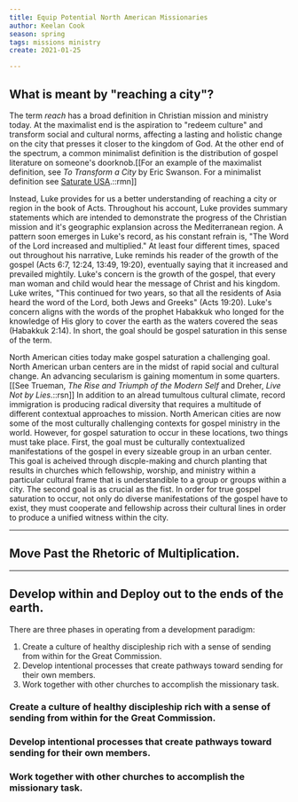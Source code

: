 ```yaml
---
title: Equip Potential North American Missionaries
author: Keelan Cook
season: spring
tags: missions ministry
create: 2021-01-25

---
```


## What is meant by "reaching a city"?
The term *reach* has a broad definition in Christian mission and ministry today. At the maximalist end is the aspiration to "redeem culture" and transform social and cultural norms, affecting a lasting and holistic change on the city that presses it closer to the kingdom of God. At the other end of the spectrum, a common minimalist definition is the distribution of gospel literature on someone's doorknob.[[For an example of the maximalist definition, see *To Transform a City* by Eric Swanson. For a minimalist definition see [Saturate USA](https://www.saturateusa.org/what-is-saturate-usa/).::rmn]]

Instead, Luke provides for us a better understanding of reaching a city or region in the book of Acts. Throughout his account, Luke provides summary statements which are intended to demonstrate the progress of the Christian mission and it's geographic explansion across the Mediterranean region. A pattern soon emerges in Luke's record, as his constant refrain is, "The Word of the Lord increased and multiplied." At least four different times, spaced out throughout his narrative, Luke reminds his reader of the growth of the gospel (Acts 6:7, 12:24, 13:49, 19:20), eventually saying that it increased and prevailed mightily. Luke's concern is the growth of the gospel, that every man woman and child would hear the message of Christ and his kingdom. Luke writes, "This continued for two years, so that all the residents of Asia heard the word of the Lord, both Jews and Greeks" (Acts 19:20). Luke's concern aligns with the words of the prophet Habakkuk who longed for the knowledge of His glory to cover the earth as the waters covered the seas (Habakkuk 2:14). In short, the goal should be gospel saturation in this sense of the term.

North American cities today make gospel saturation a challenging goal. North American urban centers are in the midst of rapid social and cultural change. An advancing secularism is gaining momentum in some quarters.[[See Trueman, *The Rise and Triumph of the Modern Self* and Dreher, *Live Not by Lies*.::rsn]] In addition to an alread tumultous cultural climate, record immigration is producing radical diversity that requires a multitude of different contextual approaches to mission. North American cities are now some of the most culturally challenging contexts for gospel ministry in the world. However, for gospel saturation to occur in these locations, two things must take place. First, the goal must be culturally contextualized manifestations of the gospel in every sizeable group in an urban center. This goal is acheived through discple-making and church planting that results in churches which fellowship, worship, and ministry within a particular cultural frame that is understandible to a group or groups within a city. The second goal is as crucial as the fist. In order for true gospel saturation to occur, not only do diverse manifestations of the gospel have to exist, they must cooperate and fellowship across their cultural lines in order to produce a unified witness within the city.

---

## Move Past the Rhetoric of Multiplication.


---

## Develop within and Deploy out to the ends of the earth.

There are three phases in operating from a development paradigm:
1. Create a culture of healthy discipleship rich with a sense of sending from within for the Great Commission.
2. Develop intentional processes that create pathways toward sending for their own members.
3. Work together with other churches to accomplish the missionary task.

### Create a culture of healthy discipleship rich with a sense of sending from within for the Great Commission.


### Develop intentional processes that create pathways toward sending for their own members.


### Work together with other churches to accomplish the missionary task.